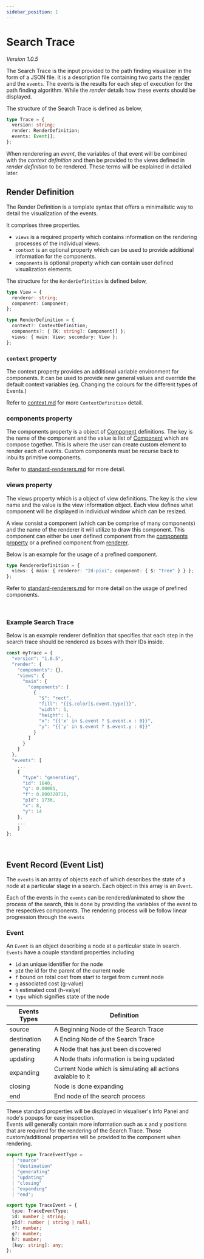 ```yaml
---
sidebar_position: 1
---
```


# Search Trace

_Version 1.0.5_

The Search Trace is the input provided to the path finding visualizer in the form of a JSON file. It is a description file containing two parts the [render](#render-definition) and the `events`. The events is the results for each step of execution for the path finding algorithm. While the _render_ details how these events should be displayed.

The structure of the Search Trace is defined as below,

```ts
type Trace = {
  version: string;
  render: RenderDefinition;
  events: Event[];
};
```

When renderering an _event_, the variables of that event will be combined with the _context definition_ and then be provided to the views defined in _render definition_ to be rendered. These terms will be explained in detailed later.

## Render Definition

The Render Definition is a template syntax that offers a minimalistic way to detail the visualization of the events.

It comprises three properties.

- `views` is a required property which contains information on the rendering processes of the individual views.
- `context` is an optional property which can be used to provide additional information for the components.
- `components` is optional property which can contain user defined visualization elements.

The structure for the `RenderDefinition` is defined below,

```ts
type View = {
  renderer: string;
  component: Component;
};

type RenderDefinition = {
  context?: ContextDefinition;
  components?: { [K: string]: Component[] };
  views: { main: View; secondary: View };
};
```

### `context` property

The context property provides an additional variable environment for components. It can be used to provide new general values and override the default context variables (eg. Changing the colours for the different types of Events.)

Refer to [context.md](./context.md) for more `ContextDefinition` detail.

### components property

The components property is a object of [Component](#components) definitions. The key is the name of the component and the value is list of [Component](#components) which are compose together. This is where the user can create custom element to render each of events. Custom components must be recurse back to inbuilts primitive components.

<!-- TODO -->

Refer to [standard-renderers.md](../../4-user-guide/renderer/standard-renderers.md) for more detail.

### views property

The views property which is a object of view definitions. The key is the view name and the value is the view information object. Each view defines what component will be displayed in individual window which can be resized.

A view consist a component (which can be comprise of many components) and the name of the renderer it will utilize to draw this component. This component can either be user defined component from the [components property](#components-property) or a prefined component from [renderer](#).

Below is an example for the usage of a prefined component.

```ts
type RendererDefinition = {
  views: { main: { renderer: "2d-pixi"; component: { $: "tree" } } };
};
```

Refer to [standard-renderers.md](../../4-user-guide/renderer/standard-renderers.md) for more detail on the usage of prefined components.

&nbsp;

### Example Search Trace

Below is an example renderer definition that specifies that each step in the search trace should be rendered as boxes with their IDs inside.

```ts
const myTrace = {
  "version": "1.0.5",
  "render": {
    "components": {},
    "views": {
      "main": {
        "components": [
          {
            "$": "rect",
            "fill": "{{$.color[$.event.type]}}",
            "width": 1,
            "height": 1,
            "x": "{{'x' in $.event ? $.event.x : 0}}",
            "y": "{{'y' in $.event ? $.event.y : 0}}"
          }
        ]
      }
    }
  },
  "events": [
    ...
    {
      "type": "generating",
      "id": 1640,
      "g": 0.00001,
      "f": 0.000320711,
      "pId": 1736,
      "x": 8,
      "y": 14
    },
    ...
    ]
};
```

&nbsp;

## Event Record (Event List)

The `events` is an array of objects each of which describes the state of a node at a particular stage in a search. Each object in this array is an `Event`.

Each of the events in the `events` can be rendered/animated to show the process of the search, this is done by providing the variables of the event to the respectives components. The rendering process will be follow linear progression through the `events`

### Event

An `Event` is an object describing a node at a particular state in search.
`Events` have a couple standard properties including

- `id` an unique identifier for the node
- `pId` the id for the parent of the current node
- `f` bound on total cost from start to target from current node
- `g` associated cost (g-value)
- `h` estimated cost (h-valye)
- `type` which signifies state of the node

| Events Types | Definition                                                  |
| ------------ | ----------------------------------------------------------- |
| source       | A Beginning Node of the Search Trace                        |
| destination  | A Ending Node of the Search Trace                           |
| generating   | A Node that has just been discovered                        |
| updating     | A Node thats information is being updated                   |
| expanding    | Current Node which is simulating all actions avaiable to it |
| closing      | Node is done expanding                                      |
| end          | End node of the search process                              |

These standard properties will be displayed in visualiser's Info Panel and node's popups for easy inspection.  
Events will generally contain more information such as x and y positions that are required for the rendering of the Search Trace. Those custom/additional properties will be provided to the component when rendering.

```ts
export type TraceEventType =
  | "source"
  | "destination"
  | "generating"
  | "updating"
  | "closing"
  | "expanding"
  | "end";

export type TraceEvent = {
  type: TraceEventType;
  id: number | string;
  pId?: number | string | null;
  f?: number;
  g?: number;
  h?: number;
  [key: string]: any;
};
```
